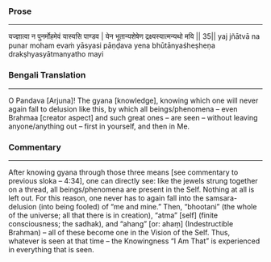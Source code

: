 ### Prose 
 --- 
यज्ज्ञात्वा न पुनर्मोहमेवं यास्यसि पाण्डव |
येन भूतान्यशेषेण द्रक्ष्यस्यात्मन्यथो मयि || 35||
yaj jñātvā na punar moham evaṁ yāsyasi pāṇḍava
yena bhūtānyaśheṣheṇa drakṣhyasyātmanyatho mayi

### Bengali Translation 
 --- 
O Pandava [Arjuna]! The gyana [knowledge], knowing which one will never again fall to delusion like this, by which all beings/phenomena – even Brahmaa [creator aspect] and such great ones – are seen – without leaving anyone/anything out – first in yourself, and then in Me. 

### Commentary 
 --- 
After knowing gyana through those three means [see commentary to previous sloka – 4:34], one can directly see: like the jewels strung together on a thread, all beings/phenomena are present in the Self. Nothing at all is left out. For this reason, one never has to again fall into the samsara-delusion (into being fooled) of “me and mine.” Then, “bhootani” (the whole of the universe; all that there is in creation), “atma” [self] (finite consciousness; the sadhak), and “ahang” [or: ahaṃ] (Indestructible Brahman) – all of these become one in the Vision of the Self. Thus, whatever is seen at that time – the Knowingness “I Am That” is experienced in everything that is seen. 